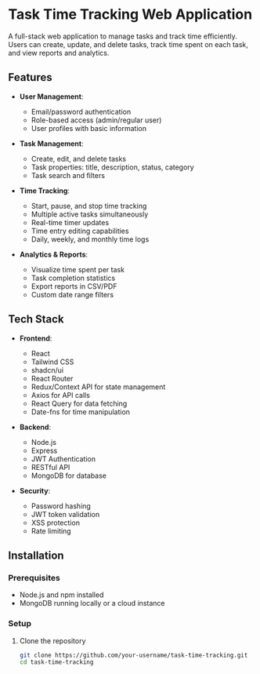 # Task Time Tracking Web Application

A full-stack web application to manage tasks and track time efficiently. Users can create, update, and delete tasks, track time spent on each task, and view reports and analytics.

## Features

- **User Management**: 
  - Email/password authentication
  - Role-based access (admin/regular user)
  - User profiles with basic information

- **Task Management**: 
  - Create, edit, and delete tasks
  - Task properties: title, description, status, category
  - Task search and filters

- **Time Tracking**: 
  - Start, pause, and stop time tracking
  - Multiple active tasks simultaneously
  - Real-time timer updates
  - Time entry editing capabilities
  - Daily, weekly, and monthly time logs

- **Analytics & Reports**: 
  - Visualize time spent per task
  - Task completion statistics
  - Export reports in CSV/PDF
  - Custom date range filters

## Tech Stack

- **Frontend**:
  - React
  - Tailwind CSS
  - shadcn/ui
  - React Router
  - Redux/Context API for state management
  - Axios for API calls
  - React Query for data fetching
  - Date-fns for time manipulation

- **Backend**:
  - Node.js
  - Express
  - JWT Authentication
  - RESTful API
  - MongoDB for database

- **Security**:
  - Password hashing
  - JWT token validation
  - XSS protection
  - Rate limiting

## Installation

### Prerequisites
- Node.js and npm installed
- MongoDB running locally or a cloud instance

### Setup

1. Clone the repository
   ```bash
   git clone https://github.com/your-username/task-time-tracking.git
   cd task-time-tracking
